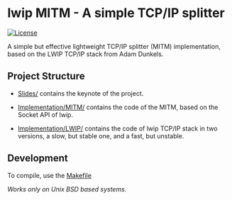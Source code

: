 # lwip MITM - A simple TCP/IP splitter

[![License](https://img.shields.io/badge/License-BSD%203--Clause-orange.svg)](https://opensource.org/licenses/BSD-3-Clause)

A simple but effective lightweight TCP/IP splitter (MITM) implementation, based on the LWIP TCP/IP stack from Adam Dunkels.

## Project Structure

* [Slides/](Slides/) contains the keynote of the project.

* [Implementation/MITM/](Implementation/MITM/) contains the code of the MITM, based on the Socket API of lwip.

* [Implementation/LWIP/](Implementation/LWIP/) contains the code of lwip TCP/IP stack in two versions, a slow, but stable one, and a fast, but unstable.


## Development

To compile, use the [Makefile](Implementation/MITM/main/Makefile)

*Works only on Unix BSD based systems.*